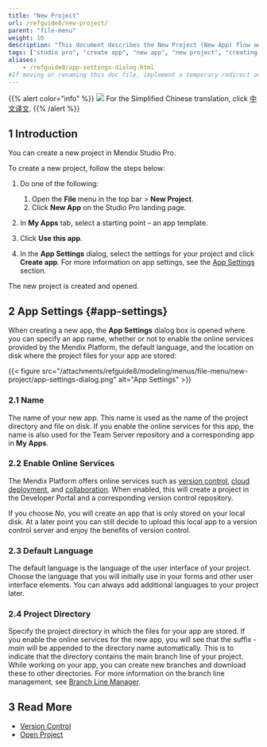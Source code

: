 ```yaml
---
title: "New Project"
url: /refguide8/new-project/
parent: "file-menu"
weight: 10
description: "This document describes the New Project (New App) flow and the App Settings dialog box."
tags: ["studio pro", "create app", "new app", "new project", "creating new app"]
aliases:
    - /refguide8/app-settings-dialog.html
#If moving or renaming this doc file, implement a temporary redirect and let the respective team know they should update the URL in the product. See Mapping to Products for more details.
---
```


{{% alert color="info" %}}
<img src="/attachments/china.png" style="display: inline-block; margin: 0" /> For the Simplified Chinese translation, click [中文译文](https://cdn.mendix.tencent-cloud.com/documentation/refguide8/new-project.pdf).
{{% /alert %}}

## 1 Introduction

You can create a new project in Mendix Studio Pro. 

To create a new project, follow the steps below:

1. Do one of the following:
   1. Open the **File** menu in the top bar > **New Project**.
   2. Click **New App** on the Studio Pro landing page.
   
2. In **My Apps** tab, select a starting point – an app template. 

3.  Click **Use this app**.
4. In the **App Settings** dialog, select the settings for your project and click **Create app**. For more information on app settings, see the [App Settings](#app-settings) section. 

The new project is created and opened. 

## 2 App Settings {#app-settings}

When creating a new app, the **App Settings** dialog box is opened where you can specify an app name, whether or not to enable the online services provided by the Mendix Platform, the default language, and the location on disk where the project files for your app are stored:

{{< figure src="/attachments/refguide8/modeling/menus/file-menu/new-project/app-settings-dialog.png" alt="App Settings" >}}

### 2.1 Name

The name of your new app. This name is used as the name of the project directory and file on disk. If you enable the online services for this app, the name is also used for the Team Server repository and a corresponding app in **My Apps**.

### 2.2 Enable Online Services

The Mendix Platform offers online services such as [version control](/refguide8/version-control/), [cloud deployment](/developerportal/deploy/), and [collaboration](/refguide8/collaborative-development/). When enabled, this will create a project in the Developer Portal and a corresponding version control repository.

If you choose *No*, you will create an app that is only stored on your local disk. At a later point you can still decide to upload this local app to a version control server and enjoy the benefits of version control.

### 2.3 Default Language

The default language is the language of the user interface of your project. Choose the language that you will initially use in your forms and other user interface elements. You can always add additional languages to your project later.

### 2.4 Project Directory

Specify the project directory in which the files for your app are stored. If you enable the online services for the new app, you will see that the suffix *-main* will be appended to the directory name automatically. This is to indicate that the directory contains the main branch line of your project. While working on your app, you can create new branches and download these to other directories. For more information on the branch line management, see [Branch Line Manager](/refguide8/branch-line-manager-dialog/).

## 3 Read More

* [Version Control](/refguide8/version-control/)
* [Open Project](/refguide8/open-app-dialog/)
